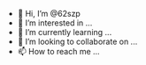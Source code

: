 - 👋 Hi, I’m @62szp
- 👀 I’m interested in ...
- 🌱 I’m currently learning ...
- 💞️ I’m looking to collaborate on ...
- 📫 How to reach me ...

<!---
62szp/62szp is a ✨ special ✨ repository because its `README.md` (this file) appears on your GitHub profile.
You can click the Preview link to take a look at your changes.
--->
